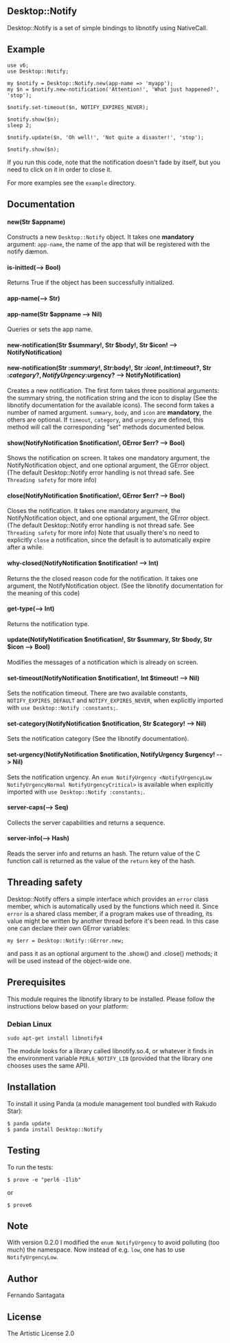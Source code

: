 ## Desktop::Notify

Desktop::Notify is a set of simple bindings to libnotify using NativeCall.

## Example

```Perl6
use v6;
use Desktop::Notify;

my $notify = Desktop::Notify.new(app-name => 'myapp');
my $n = $notify.new-notification('Attention!', 'What just happened?', 'stop');

$notify.set-timeout($n, NOTIFY_EXPIRES_NEVER);

$notify.show($n);
sleep 2;

$notify.update($n, 'Oh well!', 'Not quite a disaster!', 'stop');

$notify.show($n);
```

If you run this code, note that the notification doesn't fade by itself,
but you need to click on it in order to close it.

For more examples see the `example` directory.

## Documentation

#### new(Str $appname)

Constructs a new `Desktop::Notify` object. It takes one **mandatory** argument:
`app-name`, the name of the app that will be registered with the notify dæmon.

#### is-initted(--> Bool)

Returns True if the object has been successfully initialized.

#### app-name(--> Str)
#### app-name(Str $appname --> Nil)

Queries or sets the app name.

#### new-notification(Str $summary!, Str $body!, Str $icon! --> NotifyNotification)
#### new-notification(Str :$summary!, Str :$body!, Str :$icon!, Int :$timeout?, Str :$category?, NotifyUrgency :$urgency?  --> NotifyNotification)

Creates a new notification.
The first form takes three positional arguments: the summary string, the notification string and
the icon to display (See the libnotify documentation for the available icons).
The second form takes a number of named argument. `summary`, `body`, and `icon` are **mandatory**,
the others are optional. If `timeout`, `category`, and `urgency` are defined, this method will call
the corresponding "set" methods documented below.

#### show(NotifyNotification $notification!, GError $err? --> Bool)

Shows the notification on screen. It takes one mandatory argument, the
NotifyNotification object, and one optional argument, the GError object.
(The default Desktop::Notify error handling is not thread safe. See `Threading safety`
for more info)

#### close(NotifyNotification $notification!, GError $err? --> Bool)

Closes the notification. It takes one mandatory argument, the NotifyNotification
object, and one optional argument, the GError object. (The default
Desktop::Notify error handling is not thread safe. See `Threading safety` for
more info)
Note that usually there's no need to explicitly `close` a notification, since
the default is to automatically expire after a while.

#### why-closed(NotifyNotification $notification! --> Int)

Returns the the closed reason code for the notification. It takes one argument,
the NotifyNotification object. (See the libnotify documentation for the meaning of
this code)

#### get-type(--> Int)

Returns the notification type.

#### update(NotifyNotification $notification!, Str $summary, Str $body, Str $icon --> Bool)

Modifies the messages of a notification which is already on screen.

#### set-timeout(NotifyNotification $notification!, Int $timeout! --> Nil)

Sets the notification timeout. There are two available constants,
`NOTIFY_EXPIRES_DEFAULT` and `NOTIFY_EXPIRES_NEVER`, when explicitly imported
with `use Desktop::Notify :constants;`.

#### set-category(NotifyNotification $notification, Str $category! --> Nil)

Sets the notification category (See the libnotify documentation).

#### set-urgency(NotifyNotification $notification, NotifyUrgency $urgency! --> Nil)

Sets the notification urgency. An `enum NotifyUrgency <NotifyUrgencyLow NotifyUrgencyNormal NotifyUrgencyCritical>`
is available when explicitly imported with `use Desktop::Notify :constants;`.

#### server-caps(--> Seq)

Collects the server capabilities and returns a sequence.

#### server-info(--> Hash)

Reads the server info and returns an hash. The return value of the C function call is
returned as the value of the `return` key of the hash.

## Threading safety

Desktop::Notify offers a simple interface which provides an `error` class member,
which is automatically used by the functions which need it.
Since `error` is a shared class member, if a program makes use of threading, its value
might be written by another thread before it's been read.
In this case one can declare their own GError variables:

```
my $err = Desktop::Notify::GError.new;
```

and pass it as an optional argument to the .show() and .close() methods; it will be
used instead of the object-wide one.

## Prerequisites
This module requires the libnotify library to be installed. Please follow the
instructions below based on your platform:

### Debian Linux

```
sudo apt-get install libnotify4
```

The module looks for a library called libnotify.so.4, or whatever it finds in
the environment variable `PERL6_NOTIFY_LIB` (provided that the library one
chooses uses the same API).

## Installation

To install it using Panda (a module management tool bundled with Rakudo Star):

```
$ panda update
$ panda install Desktop::Notify
```

## Testing

To run the tests:

```
$ prove -e "perl6 -Ilib"
```

or

```
$ prove6
```

## Note

With version 0.2.0 I modified the `enum NotifyUrgency` to avoid polluting (too much) the namespace.
Now instead of e.g. `low`, one has to use `NotifyUrgencyLow`.

## Author

Fernando Santagata

## License

The Artistic License 2.0
